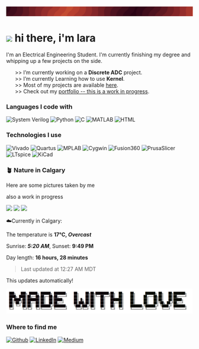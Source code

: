 ![Header](./currentbanner.png)

<h1><img src="https://cdn.discordapp.com/emojis/635255827313328149.gif?size=128" width="32"/> hi there, i'm lara</h1>

<p>I'm an Electrical Engineering Student. I'm currently finishing my degree and whipping up a few projects on the side.</p>

<!--<img align="right" width="400" src="https://i.pinimg.com/564x/49/7e/d9/497ed9165bd23baec4f5b463355e4ba9.jpg">-->
<ul>
>>  I’m currently working on a <b>Discrete ADC</b> project. <br>
>>  I’m currently Learning how to use <b>Kernel</b>.  <br>
>>  Most of my projects are available <a href="https://github.com/lara-musa?tab=repositories">here</a>.  <br>
>>  Check out my <a href="">portfolio -- this is a work in progress</a>.<br>
</ul>

<h3>Languages I code with</h3>
<p>
  <img alt="System Verilog" src="https://img.shields.io/badge/System%20Verilog-4F000B?style=flat" />
  <img alt="Python" src="https://img.shields.io/badge/Python-720026?style=flat&logo=python&logoColor=%23FFFF" />
  <img alt="C" src="https://img.shields.io/badge/C-CE4257?style=flat&logo=c&logoColor=%23FFFF" />
  <img alt="MATLAB" src="https://img.shields.io/badge/MATLAB-FF7F51?style=flat" />
  <img alt="HTML" src="https://img.shields.io/badge/HTML5-FF9B54?style=flat&logo=html5" />
</p>

<h3>Technologies I use</h3>
<p>
  <img alt="Vivado" src="https://img.shields.io/badge/Vivado-212121?style=flat" />
  <img alt="Quartus" src="https://img.shields.io/badge/Quartus-212121?style=flat" />
  <img alt="MPLAB" src="https://img.shields.io/badge/MPLAB-212121?style=flat" />
  <img alt="Cygwin" src="https://img.shields.io/badge/Cygwin-212121?style=flat" />
  <img alt="Fusion360" src="https://img.shields.io/badge/Fusion%20360-212121?style=flat&logo=autodesk" />
  <img alt="PrusaSlicer" src="https://img.shields.io/badge/Prusa%20Slicer-212121?style=flat" />
  <img alt="LTspice" src="https://img.shields.io/badge/LTspice-212121?style=flat&logo=ltspice" />
  <img alt="KiCad" src="https://img.shields.io/badge/KiCad-212121?style=flat&logo=kicad" />
</p>

<h3> 🪴 Nature in Calgary</h3>
<p>Here are some pictures taken by me</p>
also a work in progress
<!-- plant emoji source: https://emojipedia.org/potted-plant -->
<p><img width="200" src="https://cdn.moooi.com/tmp/image-thumbnails/Collection/Random/14158/image-thumb__14158__header_fullscreen_2x_jpg/Random-Light-II-white-medium-on-black.webp" />
<img width="200" src="https://cdn.moooi.com/tmp/image-thumbnails/Collection/Random/14158/image-thumb__14158__header_fullscreen_2x_jpg/Random-Light-II-white-medium-on-black.webp" />
<img width="200" src="https://cdn.moooi.com/tmp/image-thumbnails/Collection/Random/14158/image-thumb__14158__header_fullscreen_2x_jpg/Random-Light-II-white-medium-on-black.webp" /></p>
 
<!-- WEATHER_START -->
☁️Currently in Calgary:

The temperature is  **17°C, *Overcast***

Sunrise: ***5:20 AM***,         Sunset: **9:49 PM**

Day length: **16 hours, 28 minutes**

> Last updated at 12:27 AM MDT
<!-- WEATHER_END -->
This updates automatically!
<!-- weather data source: https://weatherstack.com/dashboard -->
<!-- time data source: https://sunrise-sunset.org/api -->

<img src="./madeWithLove.png" width="700"/>

<h3>Where to find me</h3>
<p><a href="https://github.com/lara-musa" target="_blank"><img alt="Github" src="https://img.shields.io/badge/GitHub-%2312100E.svg?&style=for-the-badge&logo=Github&logoColor=white" /></a> 
  <a href="https://www.linkedin.com/in/lara-musa" target="_blank"><img alt="LinkedIn" src="https://img.shields.io/badge/linkedin-%2312100E.svg?&style=for-the-badge&logo=linkedin&logoColor=white" /></a> 
  <a href="" target="_blank"><img alt="Medium" src="https://img.shields.io/badge/Portfolio-212121.svg?&style=for-the-badge&logo=white" /></a>
</p>
